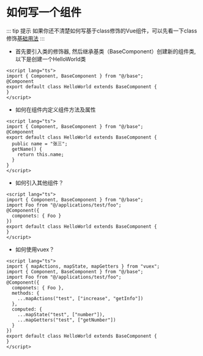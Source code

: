 # 如何写一个组件

::: tip 提示
如果你还不清楚如何写基于class修饰的Vue组件，可以先看一下class修饰[基础用法](./vue-class-component.md)
:::


- 首先要引入类的修饰器, 然后继承基类（BaseComponent）创建新的组件类, 以下是创建一个HelloWorld类

```vue
<script lang="ts">
import { Component, BaseComponent } from "@/base";
@Component
export default class HelloWorld extends BaseComponent {
}
</script>
```

- 如何在组件内定义组件方法及属性

```vue
<script lang="ts">
import { Component, BaseComponent } from "@/base";
@Component
export default class HelloWorld extends BaseComponent {
  public name = "张三";
  getName() {
    return this.name;
  }
}
</script>
```

- 如何引入其他组件？

```vue
<script lang="ts">
import { Component, BaseComponent } from "@/base";
import Foo from "@/applications/test/foo";
@Component({
  componets: { Foo }
})
export default class HelloWorld extends BaseComponent {
}
</script>
```

- 如何使用vuex？

```vue
<script lang="ts">
import { mapActions, mapState, mapGetters } from "vuex";
import { Component, BaseComponent } from "@/base";
import Foo from "@/applications/test/foo";
@Component({
  componets: { Foo },
  methods: {
    ...mapActions("test", ["increase", "getInfo"])
  },
  computed: {
    ...mapState("test", ["number"]),
    ...mapGetters("test", ["getNumber"])
  }
})
export default class HelloWorld extends BaseComponent {
}
</script>
```
